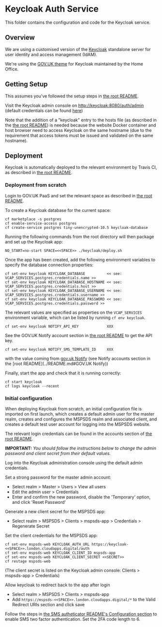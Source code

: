 # Keycloak Auth Service

This folder contains the configuration and code for the Keycloak service.


## Overview

We are using a customised version of the [Keycloak](https://www.keycloak.org/index.html) standalone server
for user identity and access management (IdAM).

We're using the [GOV.UK theme](https://github.com/UKHomeOffice/keycloak-theme-govuk) for Keycloak
maintained by the Home Office.


## Getting Setup

This assumes you've followed the setup steps in [the root README](../README.md#getting-setup).

Visit the Keycloak admin console on [http://keycloak:8080/auth/admin](http://keycloak:8080/auth/admin)
(default credentials can be found [here](../README.md#accounts))


Note that the addition of a "keycloak" entry to the hosts file (as described in the [the root README](../README.md#getting-setup))
is needed because the website Docker container and host browser need to access Keycloak on the same hostname
(due to the requirement that access tokens must be issued and validated on the same hostname).


## Deployment

Keycloak is automatically deployed to the relevant environment by Travis CI, as described in
[the root README](../README.md#deployment).


### Deployment from scratch

Login to GOV.UK PaaS and set the relevant space as described in [the root README](../README.md#deployment-from-scratch).

To create a Keycloak database for the current space:

    cf marketplace -s postgres
    cf enable-service-access postgres
    cf create-service postgres tiny-unencrypted-10.5 keycloak-database

Running the following commands from the root directory will then package and set up the Keycloak app:

    NO_START=no-start SPACE=<<SPACE>> ./keycloak/deploy.sh

Once the app has been created, add the following environment variables to specify the database connection properties:

    cf set-env keycloak KEYCLOAK_DATABASE          << see: VCAP_SERVICES.postgres.credentials.name >>
    cf set-env keycloak KEYCLOAK_DATABASE_HOSTNAME << see: VCAP_SERVICES.postgres.credentials.host >>
    cf set-env keycloak KEYCLOAK_DATABASE_USERNAME << see: VCAP_SERVICES.postgres.credentials.username >>
    cf set-env keycloak KEYCLOAK_DATABASE_PASSWORD << see: VCAP_SERVICES.postgres.credentials.password >>

The relevant values are specified as properties on the `VCAP_SERVICES` environment variable, which can be listed by
running `cf env keycloak`. 

    cf set-env keycloak NOTIFY_API_KEY             XXX
    
See the GOV.UK Notify account section in [the root README](../README.md#gov.uk-notify) to get the API key.

    cf set-env keycloak NOTIFY_SMS_TEMPLATE_ID     XXX

with the value coming from [gov.uk Notify](https://www.notifications.service.gov.uk/services/)
(see Notify accounts section in the [root README](../README.md#GOV.UK Notify))

Finally, start the app and check that it is running correctly:

    cf start keycloak
    cf logs keycloak --recent

### Initial configuration

When deploying Keycloak from scratch, an initial configuration file is imported on first launch, which creates a
default admin user for the master realm, creates and configures the MSPSDS realm and associated client, and creates
a default test user account for logging into the MSPSDS website.

The relevant login credentials can be found in the accounts section of [the root README](../README.md#keycloak).

**IMPORTANT:** *You should follow the instructions below to change the admin password and client secret from their
default values.*

Log into the Keycloak administration console using the default admin credentials.

Set a strong password for the master admin account:
* Select realm > Master > Users > View all users
* Edit the admin user > Credentials
* Enter and confirm the new password, disable the 'Temporary' option, and click 'Reset Password'

Generate a new client secret for the MSPSDS app:
* Select realm > MSPSDS > Clients > mspsds-app > Credentials > Regenerate Secret

Set the client credentials for the MSPSDS app:

    cf set-env mspsds-web KEYCLOAK_AUTH_URL https://keycloak-<<SPACE>>.london.cloudapps.digital/auth
    cf set-env mspsds-web KEYCLOAK_CLIENT_ID mspsds-app
    cf set-env mspsds-web KEYCLOAK_CLIENT_SECRET <<SECRET>>
    cf restage mspsds-web

(The client secret is listed on the Keycloak admin console: Clients > mspsds-app > Credentials)

Allow keycloak to redirect back to the app after login
* Select realm > MSPSDS > Clients > mspsds-app
* Add `https://mspsds-<<SPACE>>.london.cloudapps.digital/*` to the Valid Redirect URIs section and click save

Follow the steps in [the SMS autheticator README's Configuration section](
./providers/sms-authenticator/README.md#Configuration) to enable SMS two factor authentication. Set the 2FA 
code length to 6.
